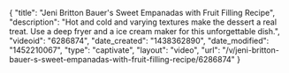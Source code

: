 {
    "title": "Jeni Britton Bauer's Sweet Empanadas with Fruit Filling Recipe",
    "description": "Hot and cold and varying textures make the dessert a real treat. Use a deep fryer and a ice cream maker for this unforgettable dish.",
    "videoid": "6286874",
    "date_created": "1438362890",
    "date_modified": "1452210067",
    "type": "captivate",
    "layout": "video",
    "url": "\/v\/jeni-britton-bauer-s-sweet-empanadas-with-fruit-filling-recipe\/6286874"
}